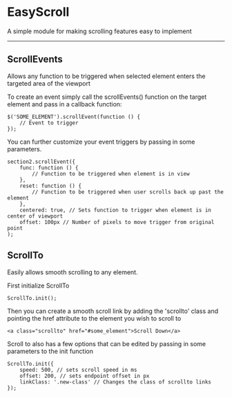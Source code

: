 # EasyScroll
A simple module for making scrolling features easy to implement

***

## ScrollEvents
Allows any function to be triggered when selected element enters the targeted area of the viewport

To create an event simply call the scrollEvents() function on the target element and pass in a callback function:

```
$('SOME_ELEMENT').scrollEvent(function () {
	// Event to trigger
});
```

You can further customize your event triggers by passing in some parameters.

```
section2.scrollEvent({
	func: function () {
		// Function to be triggered when element is in view
	},
	reset: function () {
		// Function to be triggered when user scrolls back up past the element
	},
	centered: true, // Sets function to trigger when element is in center of viewport
	offset: 100px // Number of pixels to move trigger from original point
);
```

## ScrollTo
Easily allows smooth scrolling to any element.

First initialize ScrollTo

```
ScrollTo.init();
```

Then you can create a smooth scroll link by adding the 'scrollto' class and pointing the href attribute to the element you wish to scroll to

```
<a class="scrollto" href="#some_element">Scroll Down</a>
```

Scroll to also has a few options that can be edited by passing in some parameters to the init function

```
ScrollTo.init({
	speed: 500, // sets scroll speed in ms
	offset: 200, // sets endpoint offset in px
	linkClass: '.new-class' // Changes the class of scrollto links
});
```